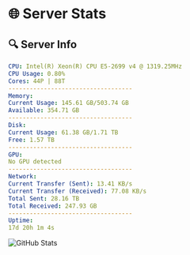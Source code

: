 # 🌐 Server Stats
## 🔍 Server Info
```yaml
CPU: Intel(R) Xeon(R) CPU E5-2699 v4 @ 1319.25MHz
CPU Usage: 0.80%
Cores: 44P | 88T
-----------------------------------
Memory:
Current Usage: 145.61 GB/503.74 GB
Available: 354.71 GB
-----------------------------------
Disk:
Current Usage: 61.38 GB/1.71 TB
Free: 1.57 TB
-----------------------------------
GPU:
No GPU detected
-----------------------------------
Network:
Current Transfer (Sent): 13.41 KB/s
Current Transfer (Received): 77.08 KB/s
Total Sent: 28.16 TB
Total Received: 247.93 GB
-----------------------------------
Uptime:
17d 20h 1m 4s
```
![GitHub Stats](https://img.shields.io/badge/Updated-2025-03-25_17:23:53-blue)
